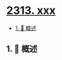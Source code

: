 # [2313. xxx](https://github.com/Tdahuyou/TNotes.leetcode/tree/main/notes/2313.%20xxx)

<!-- region:toc -->

- [1. 📝 概述](#1--概述)

<!-- endregion:toc -->

## 1. 📝 概述
